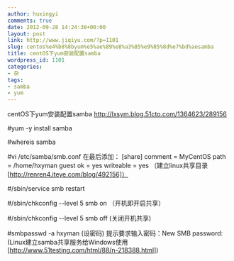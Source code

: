 ```yaml
---
author: huxingyi
comments: true
date: 2012-09-28 14:24:38+00:00
layout: post
link: http://www.jiqiyu.com/?p=1101
slug: centos%e4%b8%8byum%e5%ae%89%e8%a3%85%e9%85%8d%e7%bd%aesamba
title: centOS下yum安装配置samba
wordpress_id: 1101
categories:
- 杂
tags:
- samba
- yum
---
```


centOS下yum安装配置samba
http://lxsym.blog.51cto.com/1364623/289156

#yum -y install samba

#whereis samba

#vi /etc/samba/smb.conf
在最后添加：
[share]
comment = MyCentOS
path = /home/hxyman
guest ok = yes
writeable = yes
（建立linux共享目录 [http://renren4.iteye.com/blog/492156]）

#/sbin/service smb restart

#/sbin/chkconfig --level 5 smb on  （开机即开启共享）

#/sbin/chkconfig --level 5 smb off   (关闭开机共享)

#smbpasswd -a hxyman (设密码)
提示要求输入密码：New SMB password:
(Linux建立samba共享服务给Windows使用 [http://www.51testing.com/html/88/n-218388.html])
